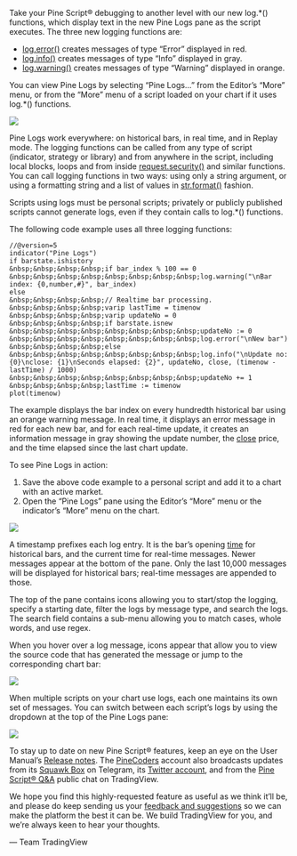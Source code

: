 Take your Pine Script® debugging to another level with our new log.\*() functions, which display text in the new Pine Logs pane as the script executes. The three new logging functions are:

-   [log.error()](https://www.tradingview.com/pine-script-reference/v5/#fun_log.error) creates messages of type “Error” displayed in red.
-   [log.info()](https://www.tradingview.com/pine-script-reference/v5/#fun_log.info) creates messages of type “Info” displayed in gray.
-   [log.warning()](https://www.tradingview.com/pine-script-reference/v5/#fun_log.warning) creates messages of type “Warning” displayed in orange.

You can view Pine Logs by selecting “Pine Logs…” from the Editor’s “More” menu, or from the “More” menu of a script loaded on your chart if it uses log.\*() functions.

![](https://tvblog-static.tradingview.com/uploads/2023/08/pine-logs-in-pine-script-4.png)

Pine Logs work everywhere: on historical bars, in real time, and in Replay mode. The logging functions can be called from any type of script (indicator, strategy or library) and from anywhere in the script, including local blocks, loops and from inside [request.security()](https://www.tradingview.com/pine-script-reference/v5/#fun_request.security) and similar functions. You can call logging functions in two ways: using only a string argument, or using a formatting string and a list of values in [str.format()](https://www.tradingview.com/pine-script-reference/v5/#fun_str.format) fashion.

Scripts using logs must be personal scripts; privately or publicly published scripts cannot generate logs, even if they contain calls to log.\*() functions.

The following code example uses all three logging functions:

```
//@version=5
indicator("Pine Logs")
if barstate.ishistory
&nbsp;&nbsp;&nbsp;&nbsp;if bar_index % 100 == 0
&nbsp;&nbsp;&nbsp;&nbsp;&nbsp;&nbsp;&nbsp;&nbsp;log.warning("\nBar index: {0,number,#}", bar_index)
else
&nbsp;&nbsp;&nbsp;&nbsp;// Realtime bar processing.
&nbsp;&nbsp;&nbsp;&nbsp;varip lastTime = timenow
&nbsp;&nbsp;&nbsp;&nbsp;varip updateNo = 0
&nbsp;&nbsp;&nbsp;&nbsp;if barstate.isnew
&nbsp;&nbsp;&nbsp;&nbsp;&nbsp;&nbsp;&nbsp;&nbsp;updateNo := 0
&nbsp;&nbsp;&nbsp;&nbsp;&nbsp;&nbsp;&nbsp;&nbsp;log.error("\nNew bar")
&nbsp;&nbsp;&nbsp;&nbsp;else
&nbsp;&nbsp;&nbsp;&nbsp;&nbsp;&nbsp;&nbsp;&nbsp;log.info("\nUpdate no: {0}\nclose: {1}\nSeconds elapsed: {2}", updateNo, close, (timenow - lastTime) / 1000)
&nbsp;&nbsp;&nbsp;&nbsp;&nbsp;&nbsp;&nbsp;&nbsp;updateNo += 1
&nbsp;&nbsp;&nbsp;&nbsp;lastTime := timenow
plot(timenow)
```

The example displays the bar index on every hundredth historical bar using an orange warning message. In real time, it displays an error message in red for each new bar, and for each real-time update, it creates an information message in gray showing the update number, the [close](https://www.tradingview.com/pine-script-reference/v5/#var_close) price, and the time elapsed since the last chart update.

To see Pine Logs in action:

1.  Save the above code example to a personal script and add it to a chart with an active market.
2.  Open the “Pine Logs” pane using the Editor’s “More” menu or the indicator’s “More” menu on the chart.

![](https://tvblog-static.tradingview.com/uploads/2023/08/pine-logs-in-pine-script-1.png)

A timestamp prefixes each log entry. It is the bar’s opening [time](https://www.tradingview.com/pine-script-reference/v5/#fun_time) for historical bars, and the current time for real-time messages. Newer messages appear at the bottom of the pane. Only the last 10,000 messages will be displayed for historical bars; real-time messages are appended to those.

The top of the pane contains icons allowing you to start/stop the logging, specify a starting date, filter the logs by message type, and search the logs. The search field contains a sub-menu allowing you to match cases, whole words, and use regex.

When you hover over a log message, icons appear that allow you to view the source code that has generated the message or jump to the corresponding chart bar:

![](https://tvblog-static.tradingview.com/uploads/2023/08/pine-logs-in-pine-script-2.png)

When multiple scripts on your chart use logs, each one maintains its own set of messages. You can switch between each script’s logs by using the dropdown at the top of the Pine Logs pane:

![](https://tvblog-static.tradingview.com/uploads/2023/08/pine-logs-in-pine-script-3.gif)

To stay up to date on new Pine Script® features, keep an eye on the User Manual’s [Release notes](https://www.tradingview.com/pine-script-docs/en/v5/Release_notes.html). The [PineCoders](https://www.tradingview.com/u/PineCoders/) account also broadcasts updates from its [Squawk Box](https://t.me/PineCodersSquawkBox) on Telegram, its [Twitter account](https://twitter.com/PineCoders), and from the [Pine Script® Q&A](https://www.tradingview.com/chat/#BfmVowG1TZkKO235) public chat on TradingView.

We hope you find this highly-requested feature as useful as we think it’ll be, and please do keep sending us your [feedback and suggestions](https://www.reddit.com/r/TradingView/) so we can make the platform the best it can be. We build TradingView for you, and we’re always keen to hear your thoughts.

— Team TradingView
